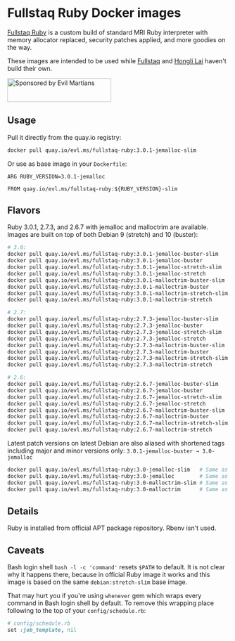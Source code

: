 Fullstaq Ruby Docker images
===========================

[Fullstaq Ruby] is a custom build of standard MRI Ruby interpreter with memory allocator replaced, security patches applied, and more goodies on the way.

These images are intended to be used while [Fullstaq] and [Hongli Lai] haven't build their own.

<a href="https://evilmartians.com/?utm_source=fullstaq-ruby-docker&utm_campaign=project_page">
<img src="https://evilmartians.com/badges/sponsored-by-evil-martians.svg" alt="Sponsored by Evil Martians" width="236" height="54">
</a>

## Usage

Pull it directly from the quay.io registry:

```sh
docker pull quay.io/evl.ms/fullstaq-ruby:3.0.1-jemalloc-slim
```

Or use as base image in your `Dockerfile`:

```docker
ARG RUBY_VERSION=3.0.1-jemalloc

FROM quay.io/evl.ms/fullstaq-ruby:${RUBY_VERSION}-slim
```

## Flavors

Ruby 3.0.1, 2.7.3, and 2.6.7 with jemalloc and malloctrim are available. Images are built on top of both Debian 9 (stretch) and 10 (buster):

```sh
# 3.0:
docker pull quay.io/evl.ms/fullstaq-ruby:3.0.1-jemalloc-buster-slim
docker pull quay.io/evl.ms/fullstaq-ruby:3.0.1-jemalloc-buster
docker pull quay.io/evl.ms/fullstaq-ruby:3.0.1-jemalloc-stretch-slim
docker pull quay.io/evl.ms/fullstaq-ruby:3.0.1-jemalloc-stretch
docker pull quay.io/evl.ms/fullstaq-ruby:3.0.1-malloctrim-buster-slim
docker pull quay.io/evl.ms/fullstaq-ruby:3.0.1-malloctrim-buster
docker pull quay.io/evl.ms/fullstaq-ruby:3.0.1-malloctrim-stretch-slim
docker pull quay.io/evl.ms/fullstaq-ruby:3.0.1-malloctrim-stretch

# 2.7:
docker pull quay.io/evl.ms/fullstaq-ruby:2.7.3-jemalloc-buster-slim
docker pull quay.io/evl.ms/fullstaq-ruby:2.7.3-jemalloc-buster
docker pull quay.io/evl.ms/fullstaq-ruby:2.7.3-jemalloc-stretch-slim
docker pull quay.io/evl.ms/fullstaq-ruby:2.7.3-jemalloc-stretch
docker pull quay.io/evl.ms/fullstaq-ruby:2.7.3-malloctrim-buster-slim
docker pull quay.io/evl.ms/fullstaq-ruby:2.7.3-malloctrim-buster
docker pull quay.io/evl.ms/fullstaq-ruby:2.7.3-malloctrim-stretch-slim
docker pull quay.io/evl.ms/fullstaq-ruby:2.7.3-malloctrim-stretch

# 2.6:
docker pull quay.io/evl.ms/fullstaq-ruby:2.6.7-jemalloc-buster-slim
docker pull quay.io/evl.ms/fullstaq-ruby:2.6.7-jemalloc-buster
docker pull quay.io/evl.ms/fullstaq-ruby:2.6.7-jemalloc-stretch-slim
docker pull quay.io/evl.ms/fullstaq-ruby:2.6.7-jemalloc-stretch
docker pull quay.io/evl.ms/fullstaq-ruby:2.6.7-malloctrim-buster-slim
docker pull quay.io/evl.ms/fullstaq-ruby:2.6.7-malloctrim-buster
docker pull quay.io/evl.ms/fullstaq-ruby:2.6.7-malloctrim-stretch-slim
docker pull quay.io/evl.ms/fullstaq-ruby:2.6.7-malloctrim-stretch
```

Latest patch versions on latest Debian are also aliased with shortened tags including major and minor versions only: `3.0.1-jemalloc-buster → 3.0-jemalloc`

```sh
docker pull quay.io/evl.ms/fullstaq-ruby:3.0-jemalloc-slim   # Same as quay.io/evl.ms/fullstaq-ruby:3.0.1-jemalloc-buster-slim
docker pull quay.io/evl.ms/fullstaq-ruby:3.0-jemalloc        # Same as quay.io/evl.ms/fullstaq-ruby:3.0.1-jemalloc-buster
docker pull quay.io/evl.ms/fullstaq-ruby:3.0-malloctrim-slim # Same as quay.io/evl.ms/fullstaq-ruby:3.0.1-malloctrim-buster-slim
docker pull quay.io/evl.ms/fullstaq-ruby:3.0-malloctrim      # Same as quay.io/evl.ms/fullstaq-ruby:3.0.1-malloctrim-buster
```

## Details

Ruby is installed from official APT package repository. Rbenv isn't used.

## Caveats

Bash login shell `bash -l -c 'command'` resets `$PATH` to default. It is not clear why it happens there, because in official Ruby image it works and this image is based on the same `debian:stretch-slim` base image.

That may hurt you if you're using `whenever` gem which wraps every command in Bash login shell by default. To remove this wrapping place following to the top of your `config/schedule.rb`:

```ruby
# config/schedule.rb
set :job_template, nil
```

[Fullstaq Ruby]: https://fullstaqruby.org/ "Ruby, optimized for production"
[Hongli Lai]: https://www.joyfulbikeshedding.com/
[Fullstaq]: https://fullstaq.com/
